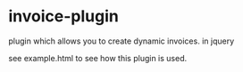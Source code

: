 # invoice-plugin
plugin which allows you to create dynamic invoices. in jquery

see example.html to see how this plugin is used.

